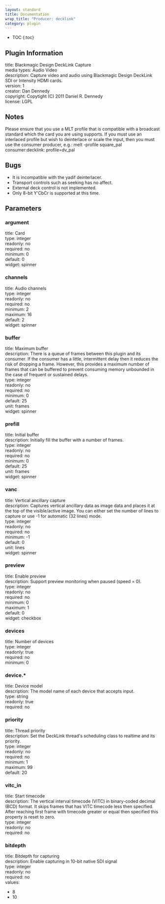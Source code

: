 ```yaml
---
layout: standard
title: Documentation
wrap_title: "Producer: decklink"
category: plugin
---
```

* TOC
{:toc}

## Plugin Information

title: Blackmagic Design DeckLink Capture  
media types:
Audio  Video  
description: Capture video and audio using Blackmagic Design DeckLink SDI or Intensity HDMI cards.  
version: 1  
creator: Dan Dennedy  
copyright: Copytight (C) 2011 Daniel R. Dennedy  
license: LGPL  

## Notes

Please ensure that you use a MLT profile that is compatible with a broadcast standard which the card you are using supports. If you must use an interlaced profile but wish to deinterlace or scale the input, then you must use the consumer producer, e.g.: melt -profile square_pal consumer:decklink: profile=dv_pal

## Bugs

* It is incompatible with the yadif deinterlacer.
* Transport controls such as seeking has no affect.
* External deck control is not implemented.
* Only 8-bit Y'CbCr is supported at this time.


## Parameters

### argument

title: Card    
type: integer  
readonly: no  
required: no  
minimum: 0  
default: 0  
widget: spinner  

### channels

title: Audio channels    
type: integer  
readonly: no  
required: no  
minimum: 2  
maximum: 16  
default: 2  
widget: spinner  

### buffer

title: Maximum buffer    
description:
There is a queue of frames between this plugin and its consumer. If the consumer has a little, intermittent delay then it reduces the risk of dropping a frame. However, this provides a maximum number of frames that can be buffered to prevent consuming memory unbounded in the case of frequent or sustained delays.  
type: integer  
readonly: no  
required: no  
minimum: 0  
default: 25  
unit: frames  
widget: spinner  

### prefill

title: Initial buffer    
description:
Initially fill the buffer with a number of frames.  
type: integer  
readonly: no  
required: no  
minimum: 0  
default: 25  
unit: frames  
widget: spinner  

### vanc

title: Vertical ancillary capture    
description:
Captures vertical ancillary data as image data and places it at the top of the visible/active image. You can either set the number of lines to capture or use -1 for automatic (32 lines) mode.  
type: integer  
readonly: no  
required: no  
minimum: -1  
default: 0  
unit: lines  
widget: spinner  

### preview

title: Enable preview    
description:
Support preview monitoring when paused (speed = 0).  
type: integer  
readonly: no  
required: no  
minimum: 0  
maximum: 1  
default: 0  
widget: checkbox  

### devices

title: Number of devices    
type: integer  
readonly: true  
required: no  
minimum: 0  

### device.*

title: Device model    
description:
The model name of each device that accepts input.  
type: string  
readonly: true  
required: no  

### priority

title: Thread priority    
description:
Set the DeckLink thread&#39;s scheduling class to realtime and its priority.  
type: integer  
readonly: no  
required: no  
minimum: 1  
maximum: 99  
default: 20  

### vitc_in

title: Start timecode    
description:
The vertical interval timecode (VITC) in binary-coded decimal (BCD) format. It skips frames that has VITC timecode less then specified. After reaching first frame with timecode greater or equal then specified this property is reset to zero.  
type: integer  
readonly: no  
required: no  

### bitdepth

title: Bitdepth for capturing    
description:
Enable capturing in 10-bit native SDI signal  
type: integer  
readonly: no  
required: no  
values:  

* 8
* 10

